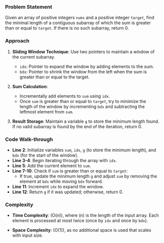 ### Problem Statement
Given an array of positive integers `nums` and a positive integer `target`, find the minimal length of a contiguous subarray of which the sum is greater than or equal to `target`. If there is no such subarray, return 0.

### Approach
1. **Sliding Window Technique**: Use two pointers to maintain a window of the current subarray.
   - `idx`: Pointer to expand the window by adding elements to the sum.
   - `bdx`: Pointer to shrink the window from the left when the sum is greater than or equal to the target.
  
2. **Sum Calculation**: 
   - Incrementally add elements to `sum` using `idx`.
   - Once `sum` is greater than or equal to `target`, try to minimize the length of the window by incrementing `bdx` and subtracting the leftmost element from `sum`.

3. **Result Storage**: Maintain a variable `g` to store the minimum length found. If no valid subarray is found by the end of the iteration, return 0.

### Code Walk-through
- **Line 2**: Initialize variables `sum`, `idx`, `g` (to store the minimum length), and `bdx` (for the start of the window).
- **Line 3-4**: Begin iterating through the array with `idx`.
- **Line 5**: Add the current element to `sum`.
- **Line 7-10**: Check if `sum` is greater than or equal to `target`:
  - If true, update the minimum length `g` and adjust `sum` by removing the element at `bdx` while moving `bdx` forward.
- **Line 11**: Increment `idx` to expand the window.
- **Line 12**: Return `g` if it was updated; otherwise, return 0.

### Complexity
- **Time Complexity**: \(O(n)\), where \(n\) is the length of the input array. Each element is processed at most twice (once by `idx` and once by `bdx`).
  
- **Space Complexity**: \(O(1)\), as no additional space is used that scales with input size.
